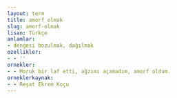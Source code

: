 ```yaml
---
layout: term
title: amorf olmak
slug: amorf-olmak
lisan: Türkçe
anlamlar:
- dengesi bozulmak, dağılmak
ozellikler:
- - ''
ornekler:
- - Moruk bir laf etti, ağzımı açamadım, amorf oldum.
orneklerkaynak:
- - Reşat Ekrem Koçu
---
```

